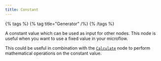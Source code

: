 ```yaml
---
title: Constant
---
```


{% tags %}
{% tag title="Generator" /%}
{% /tags %}

A constant value which can be used as input for other nodes. This node is useful when you want to use a fixed value in your microflow.

This could be useful in combination with the [`Calculate`](/docs/microflow-studio/nodes/flow/calculate) node to perform mathematical operations on the constant value.
